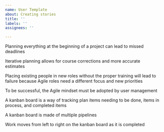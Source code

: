 ```yaml
---
name: User Template
about: Creating stories
title: ''
labels: ''
assignees: ''

---
```


Planning everything at the beginning of a project can lead to missed deadlines

Iterative planning allows for course corrections and more accurate estimates

Placing existing people in new roles without the proper training will lead to failure because Agile roles need a different focus and new priorities

To be successful, the Agile mindset must be adopted by user management

A kanban board is a way of tracking plan items needing to be done, items in process, and completed items

A kanban board is made of multiple pipelines

Work moves from left to right on the kanban board as it is completed
